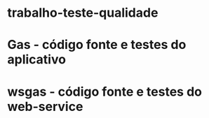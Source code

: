 # trabalho-teste-qualidade

<h1> Gas - código fonte e testes do aplicativo </h1>
<h1> wsgas - código fonte e testes do web-service </h1>
